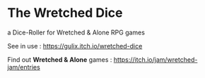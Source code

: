 # The Wretched Dice
 
a Dice-Roller for Wretched & Alone RPG games
 
See in use : https://gulix.itch.io/wretched-dice

Find out **Wretched & Alone** games : https://itch.io/jam/wretched-jam/entries 
